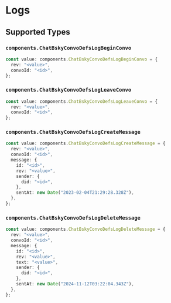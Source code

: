 # Logs


## Supported Types

### `components.ChatBskyConvoDefsLogBeginConvo`

```typescript
const value: components.ChatBskyConvoDefsLogBeginConvo = {
  rev: "<value>",
  convoId: "<id>",
};
```

### `components.ChatBskyConvoDefsLogLeaveConvo`

```typescript
const value: components.ChatBskyConvoDefsLogLeaveConvo = {
  rev: "<value>",
  convoId: "<id>",
};
```

### `components.ChatBskyConvoDefsLogCreateMessage`

```typescript
const value: components.ChatBskyConvoDefsLogCreateMessage = {
  rev: "<value>",
  convoId: "<id>",
  message: {
    id: "<id>",
    rev: "<value>",
    sender: {
      did: "<id>",
    },
    sentAt: new Date("2023-02-04T21:29:28.328Z"),
  },
};
```

### `components.ChatBskyConvoDefsLogDeleteMessage`

```typescript
const value: components.ChatBskyConvoDefsLogDeleteMessage = {
  rev: "<value>",
  convoId: "<id>",
  message: {
    id: "<id>",
    rev: "<value>",
    text: "<value>",
    sender: {
      did: "<id>",
    },
    sentAt: new Date("2024-11-12T03:22:04.343Z"),
  },
};
```

